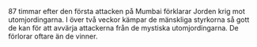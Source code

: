 87 timmar efter den första attacken på Mumbai förklarar Jorden krig mot
utomjordingarna. I över två veckor kämpar de mänskliga styrkorna så gott
de kan för att avvärja attackerna från de mystiska utomjordingarna. De
förlorar oftare än de vinner.